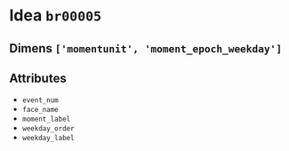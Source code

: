 # Idea `br00005`

## Dimens `['momentunit', 'moment_epoch_weekday']`

## Attributes
- `event_num`
- `face_name`
- `moment_label`
- `weekday_order`
- `weekday_label`
